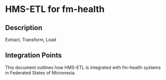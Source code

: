 # HMS-ETL for fm-health

## Description

Extract, Transform, Load

## Integration Points

This document outlines how HMS-ETL is integrated with fm-health systems in Federated States of Micronesia.
